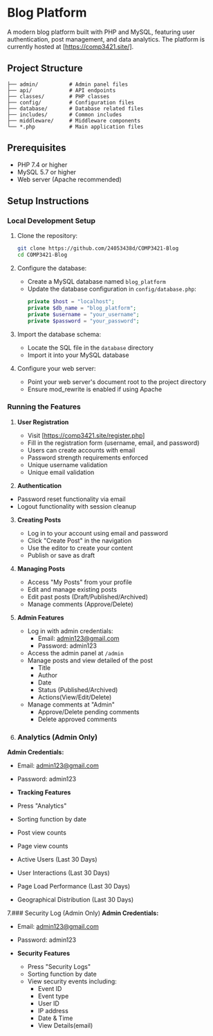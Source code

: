 # Blog Platform

A modern blog platform built with PHP and MySQL, featuring user authentication, post management, and data analytics. The platform is currently hosted at [https://comp3421.site/].

## Project Structure

```
├── admin/          # Admin panel files
├── api/            # API endpoints
├── classes/        # PHP classes
├── config/         # Configuration files
├── database/       # Database related files
├── includes/       # Common includes
├── middleware/     # Middleware components
└── *.php           # Main application files
```

## Prerequisites

- PHP 7.4 or higher
- MySQL 5.7 or higher
- Web server (Apache recommended)

## Setup Instructions

### Local Development Setup

1. Clone the repository:
   ```bash
   git clone https://github.com/24053438d/COMP3421-Blog
   cd COMP3421-Blog
   ```

2. Configure the database:
   - Create a MySQL database named `blog_platform`
   - Update the database configuration in `config/database.php`:
     ```php
     private $host = "localhost";
     private $db_name = "blog_platform";
     private $username = "your_username";
     private $password = "your_password";
     ```

3. Import the database schema:
   - Locate the SQL file in the `database` directory
   - Import it into your MySQL database

4. Configure your web server:
   - Point your web server's document root to the project directory
   - Ensure mod_rewrite is enabled if using Apache

### Running the Features

1. **User Registration**
   - Visit [https://comp3421.site/register.php]
   - Fill in the registration form (username, email, and password)
   - Users can create accounts with email
   - Password strength requirements enforced
   - Unique username validation
   - Unique email validation

2. **Authentication**
  - Password reset functionality via email
  - Logout functionality with session cleanup

3. **Creating Posts**
   - Log in to your account using email and password
   - Click "Create Post" in the navigation
   - Use the editor to create your content
   - Publish or save as draft

4. **Managing Posts**
   - Access "My Posts" from your profile
   - Edit and manage existing posts
   - Edit past posts (Draft/Published/Archived)
   - Manage comments (Approve/Delete)

5. **Admin Features**
   - Log in with admin credentials:
     - Email: admin123@gmail.com
     - Password: admin123
   - Access the admin panel at `/admin`
   - Manage posts and view detailed of the post
     - Title
     - Author
     - Date
     - Status (Published/Archived)
     - Actions(View/Edit/Delete)
   - Manage comments at "Admin"
     - Approve/Delete pending comments 
     - Delete approved comments

6. ### Analytics (Admin Only)
**Admin Credentials:**
   - Email: admin123@gmail.com
   - Password: admin123

 - **Tracking Features**
  - Press "Analytics"
  - Sorting function by date
  - Post view counts
  - Page view counts
  - Active Users (Last 30 Days)
  - User Interactions (Last 30 Days)
  - Page Load Performance (Last 30 Days)
  - Geographical Distribution (Last 30 Days)

7.### Security Log (Admin Only)
**Admin Credentials:**
- Email: admin123@gmail.com
- Password: admin123

- **Security Features**
  - Press "Security Logs"
  - Sorting function by date
  - View security events including:
    - Event ID
    - Event type
    - User ID
    - IP address
    - Date & Time
    - View Details(email)



